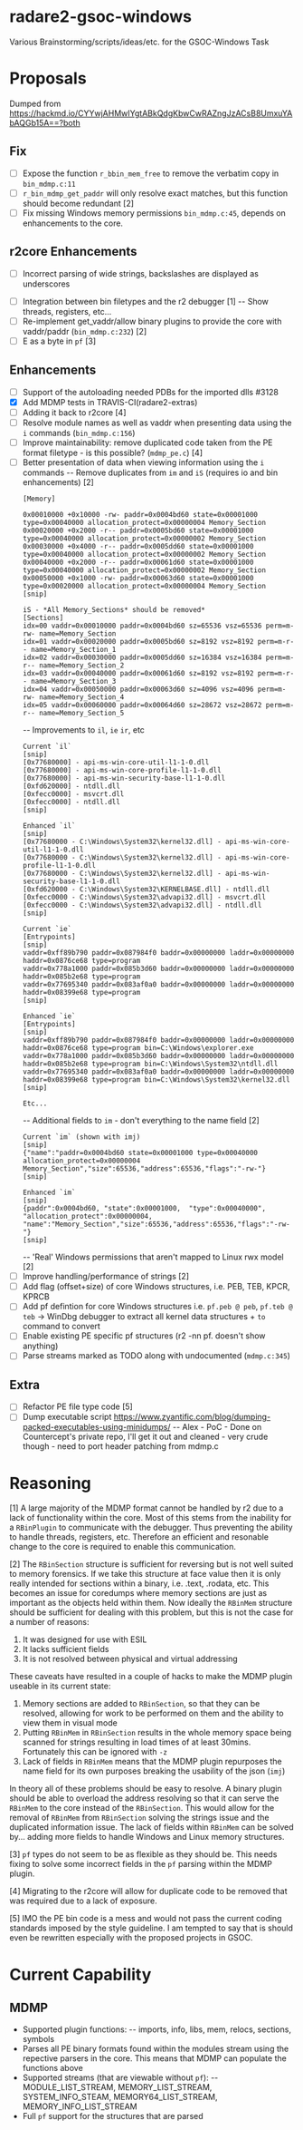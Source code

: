 # radare2-gsoc-windows
Various Brainstorming/scripts/ideas/etc. for the GSOC-Windows Task

# Proposals

Dumped from https://hackmd.io/CYYwjAHMwIYgtABkQdgKbwCwRAZngJzACsB8UmxuYAbAQGb15A==?both

## Fix

- [ ] Expose the function `r_bbin_mem_free` to remove the verbatim copy in `bin_mdmp.c:11`
- [ ] `r_bin_mdmp_get_paddr` will only resolve exact matches, but this function should become redundant [2]
- [ ] Fix missing Windows memory permissions `bin_mdmp.c:45`, depends on enhancements to the core.

## r2core Enhancements

- [ ] Incorrect parsing of wide strings, backslashes are displayed as underscores
* [ ] Integration between bin filetypes and the r2 debugger [1]
-- Show threads, registers, etc...
* [ ] Re-implement get_vaddr/allow binary plugins to provide the core with vaddr/paddr (`bin_mdmp.c:232`) [2]
* [ ] E as a byte in `pf` [3]

## Enhancements

* [ ] Support of the autoloading needed PDBs for the imported dlls #3128
* [x] Add MDMP tests in TRAVIS-CI(radare2-extras)
* [ ] Adding it back to r2core [4]
* [ ] Resolve module names as well as vaddr when presenting data using the `i` commands (`bin_mdmp.c:156`)
* [ ] Improve maintainability: remove duplicated code taken from the PE format filetype - is this possible? (`mdmp_pe.c`) [4]
* [ ] Better presentation of data when viewing information using the `i` commands
-- Remove duplicates from `im` and `iS` (requires io and bin enhancements) [2]
    ```
    [Memory]

    0x00010000 +0x10000 -rw- paddr=0x0004bd60 state=0x00001000 type=0x00040000 allocation_protect=0x00000004 Memory_Section
    0x00020000 +0x2000 -r-- paddr=0x0005bd60 state=0x00001000 type=0x00040000 allocation_protect=0x00000002 Memory_Section
    0x00030000 +0x4000 -r-- paddr=0x0005dd60 state=0x00001000 type=0x00040000 allocation_protect=0x00000002 Memory_Section
    0x00040000 +0x2000 -r-- paddr=0x00061d60 state=0x00001000 type=0x00040000 allocation_protect=0x00000002 Memory_Section
    0x00050000 +0x1000 -rw- paddr=0x00063d60 state=0x00001000 type=0x00020000 allocation_protect=0x00000004 Memory_Section
    [snip]
    
    iS - *All Memory_Sections* should be removed*
    [Sections]
    idx=00 vaddr=0x00010000 paddr=0x0004bd60 sz=65536 vsz=65536 perm=m-rw- name=Memory_Section
    idx=01 vaddr=0x00020000 paddr=0x0005bd60 sz=8192 vsz=8192 perm=m-r-- name=Memory_Section_1
    idx=02 vaddr=0x00030000 paddr=0x0005dd60 sz=16384 vsz=16384 perm=m-r-- name=Memory_Section_2
    idx=03 vaddr=0x00040000 paddr=0x00061d60 sz=8192 vsz=8192 perm=m-r-- name=Memory_Section_3
    idx=04 vaddr=0x00050000 paddr=0x00063d60 sz=4096 vsz=4096 perm=m-rw- name=Memory_Section_4
    idx=05 vaddr=0x00060000 paddr=0x00064d60 sz=28672 vsz=28672 perm=m-r-- name=Memory_Section_5
    ```
    -- Improvements to `il`, `ie` `ir`, etc
    ```
    Current `il`
    [snip]
    [0x77680000] - api-ms-win-core-util-l1-1-0.dll
    [0x77680000] - api-ms-win-core-profile-l1-1-0.dll
    [0x77680000] - api-ms-win-security-base-l1-1-0.dll
    [0xfd620000] - ntdll.dll
    [0xfecc0000] - msvcrt.dll
    [0xfecc0000] - ntdll.dll
    [snip]
    
    Enhanced `il`
    [snip]
    [0x77680000 - C:\Windows\System32\kernel32.dll] - api-ms-win-core-util-l1-1-0.dll
    [0x77680000 - C:\Windows\System32\kernel32.dll] - api-ms-win-core-profile-l1-1-0.dll
    [0x77680000 - C:\Windows\System32\kernel32.dll] - api-ms-win-security-base-l1-1-0.dll
    [0xfd620000 - C:\Windows\System32\KERNELBASE.dll] - ntdll.dll
    [0xfecc0000 - C:\Windows\System32\advapi32.dll] - msvcrt.dll
    [0xfecc0000 - C:\Windows\System32\advapi32.dll] - ntdll.dll
    [snip]
    
    Current `ie`
    [Entrypoints]
    [snip]
    vaddr=0xff89b790 paddr=0x087984f0 baddr=0x00000000 laddr=0x00000000 haddr=0x0876ce68 type=program
    vaddr=0x778a1000 paddr=0x085b3d60 baddr=0x00000000 laddr=0x00000000 haddr=0x085b2e68 type=program
    vaddr=0x77695340 paddr=0x083af0a0 baddr=0x00000000 laddr=0x00000000 haddr=0x08399e68 type=program
    [snip]
    
    Enhanced `ie`
    [Entrypoints]
    [snip]
    vaddr=0xff89b790 paddr=0x087984f0 baddr=0x00000000 laddr=0x00000000 haddr=0x0876ce68 type=program bin=C:\Windows\explorer.exe
    vaddr=0x778a1000 paddr=0x085b3d60 baddr=0x00000000 laddr=0x00000000 haddr=0x085b2e68 type=program bin=C:\Windows\System32\ntdll.dll
    vaddr=0x77695340 paddr=0x083af0a0 baddr=0x00000000 laddr=0x00000000 haddr=0x08399e68 type=program bin=C:\Windows\System32\kernel32.dll
    [snip]
    
    Etc...
    ```
    -- Additional fields to `im` - don't everything to the name field [2]
    ```
    Current `im` (shown with imj)
    [snip]
    {"name":"paddr=0x0004bd60 state=0x00001000 type=0x00040000 allocation_protect=0x00000004 Memory_Section","size":65536,"address":65536,"flags":"-rw-"}
    [snip]
    
    Enhanced `im`
    [snip]
    {paddr":0x0004bd60, "state":0x00001000,  "type":0x00040000", "allocation_protect":0x00000004, "name":"Memory_Section","size":65536,"address":65536,"flags":"-rw-"}
    [snip]
    ```
    -- 'Real' Windows permissions that aren't mapped to Linux rwx model [2]
* [ ] Improve handling/performance of strings [2]
* [ ] Add flag (offset+size) of core Windows structures, i.e. PEB, TEB, KPCR, KPRCB
* [ ] Add pf defintion for core Windows structures i.e. `pf.peb @ peb`, `pf.teb @ teb` 
->  WinDbg debugger to extract all kernel data structures + `to` command to convert
* [ ] Enable existing PE specific pf structures (r2 -nn pf. doesn't show anything)
* [ ] Parse streams marked as TODO along with undocumented (`mdmp.c:345`)

## Extra

* [ ] Refactor PE file type code [5]
* [ ] Dump executable script https://www.zyantific.com/blog/dumping-packed-executables-using-minidumps/
-- Alex - PoC - Done on Countercept's private repo, I'll get it out and cleaned - very crude though - need to port header patching from mdmp.c

# Reasoning

[1] A large majority of the MDMP format cannot be handled by r2 due to a lack of functionality within the core. Most of this stems from the inability for a `RBinPlugin` to communicate with the debugger. Thus preventing the ability to handle threads, registers, etc. Therefore an efficient and resonable change to the core is required to enable this communication.

[2] The `RBinSection` structure is sufficient for reversing but is not well suited to memory forensics. If we take this structure at face value then it is only really intended for sections within a binary, i.e. .text, .rodata, etc. This becomes an issue for coredumps where memory sections are just as important as the objects held within them. Now ideally the `RBinMem` structure should be sufficient for dealing with this problem, but this is not the case for a number of reasons: 

1. It was designed for use with ESIL
2. It lacks sufficient fields
3. It is not resolved between physical and virtual addressing

These caveats have resulted in a couple of hacks to make the MDMP plugin useable in its current state:

1. Memory sections are added to `RBinSection`, so that they can be resolved, allowing for work to be performed on them and the ability to view them in visual mode
2. Putting `RBinMem` in `RBinSection` results in the whole memory space being scanned for strings resulting in load times of at least 30mins. Fortunately this can be ignored with `-z`
3. Lack of fields in `RBinMem` means that the MDMP plugin repurposes the name field for its own purposes breaking the usability of the json (`imj`)

In theory all of these problems should be easy to resolve. A binary plugin should be able to overload the address resolving so that it can serve the `RBinMem` to the core instead of the `RBinSection`. This would allow for the removal of `RBinMem` from `RBinSection` solving the strings issue and the duplicated information issue. The lack of fields within `RBinMem` can be solved by... adding more fields to handle Windows and Linux memory structures.

[3] `pf` types do not seem to be as flexible as they should be. This needs fixing to solve some incorrect fields in the `pf` parsing within the MDMP plugin.

[4] Migrating to the r2core will allow for duplicate code to be removed that was required due to a lack of exposure.

[5] IMO the PE bin code is a mess and would not pass the current coding standards imposed by the style guideline. I am tempted to say that is should even be rewritten especially with the proposed projects in GSOC.

# Current Capability

## MDMP

- Supported plugin functions:
-- imports, info, libs, mem, relocs, sections, symbols
- Parses all PE binary formats found within the modules stream using the repective parsers in the core. This means that MDMP can populate the functions above
- Supported streams (that are viewable without `pf`):
-- MODULE_LIST_STREAM, MEMORY_LIST_STREAM, SYSTEM_INFO_STEAM, MEMORY64_LIST_STREAM, MEMORY_INFO_LIST_STREAM
- Full `pf` support for the structures that are parsed
